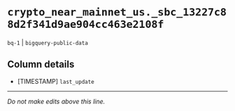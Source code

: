 # `crypto_near_mainnet_us._sbc_13227c88d2f341d9ae904cc463e2108f`
`bq-1` | `bigquery-public-data`

## Column details
* [TIMESTAMP] `last_update`

-------------------------------------------------------------------------------
*Do not make edits above this line.*
